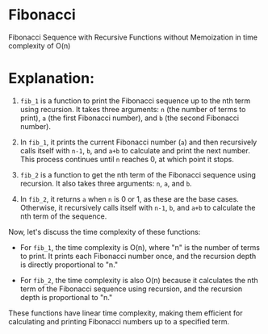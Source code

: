 # Fibonacci
Fibonacci Sequence with Recursive Functions without Memoization in time complexity of O(n)

# Explanation:

1. `fib_1` is a function to print the Fibonacci sequence up to the nth term using recursion. It takes three arguments: `n` (the number of terms to print), `a` (the first Fibonacci number), and `b` (the second Fibonacci number).

2. In `fib_1`, it prints the current Fibonacci number (`a`) and then recursively calls itself with `n-1`, `b`, and `a+b` to calculate and print the next number. This process continues until `n` reaches 0, at which point it stops.

3. `fib_2` is a function to get the nth term of the Fibonacci sequence using recursion. It also takes three arguments: `n`, `a`, and `b`.

4. In `fib_2`, it returns `a` when `n` is 0 or 1, as these are the base cases. Otherwise, it recursively calls itself with `n-1`, `b`, and `a+b` to calculate the nth term of the sequence.

Now, let's discuss the time complexity of these functions:

- For `fib_1`, the time complexity is O(n), where "n" is the number of terms to print. It prints each Fibonacci number once, and the recursion depth is directly proportional to "n."

- For `fib_2`, the time complexity is also O(n) because it calculates the nth term of the Fibonacci sequence using recursion, and the recursion depth is proportional to "n."

These functions have linear time complexity, making them efficient for calculating and printing Fibonacci numbers up to a specified term. 
